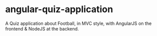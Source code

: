# angular-quiz-application


A Quiz application about Football, in MVC style, with AngularJS on the frontend &amp; NodeJS at the backend.
